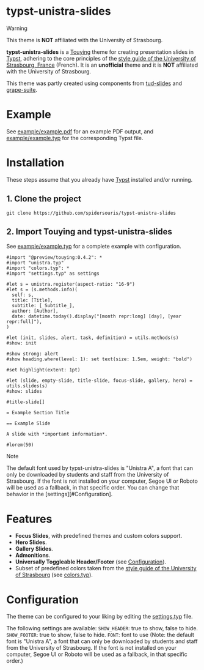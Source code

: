 # typst-unistra-slides

> [!WARNING]  
> This theme is **NOT** affiliated with the University of Strasbourg.

**typst-unistra-slides** is a [Touying](https://github.com/touying-typ/touying) theme for creating presentation slides in [Typst](https://github.com/typst/typst), adhering to the core principles of the [style guide of the University of Strasbourg, France](https://langagevisuel.unistra.fr) (French). It is an **unofficial** theme and it is **NOT** affiliated with the University of Strasbourg.

This theme was partly created using components from [tud-slides](https://github.com/typst-tud/tud-slides) and [grape-suite](https://github.com/piepert/grape-suite).

# Example

See [example/example.pdf](example/example.pdf) for an example PDF output, and [example/example.typ](example/example.typ) for the corresponding Typst file.

# Installation

These steps assume that you already have [Typst](https://typst.app/) installed and/or running.

## 1. Clone the project

`git clone https://github.com/spidersouris/typst-unistra-slides`

## 2. Import Touying and typst-unistra-slides

See [example/example.typ](example/example.typ) for a complete example with configuration.

```typst
#import "@preview/touying:0.4.2": *
#import "unistra.typ"
#import "colors.typ": *
#import "settings.typ" as settings

#let s = unistra.register(aspect-ratio: "16-9")
#let s = (s.methods.info)(
  self: s,
  title: [Title],
  subtitle: [_Subtitle_],
  author: [Author],
  date: datetime.today().display("[month repr:long] [day], [year repr:full]"),
)

#let (init, slides, alert, task, definition) = utils.methods(s)
#show: init

#show strong: alert
#show heading.where(level: 1): set text(size: 1.5em, weight: "bold")

#set highlight(extent: 1pt)

#let (slide, empty-slide, title-slide, focus-slide, gallery, hero) = utils.slides(s)
#show: slides

#title-slide[]

= Example Section Title

== Example Slide

A slide with *important information*.

#lorem(50)
```

> [!NOTE]
> The default font used by typst-unistra-slides is "Unistra A", a font that can only be downloaded by students and staff from the University of Strasbourg. If the font is not installed on your computer, Segoe UI or Roboto will be used as a fallback, in that specific order. You can change that behavior in the [settings][#Configuration].

# Features

- **Focus Slides**, with predefined themes and custom colors support.
- **Hero Slides**.
- **Gallery Slides**.
- **Admonitions**.
- **Universally Toggleable Header/Footer** (see [Configuration](#Configuration)).
- Subset of predefined colors taken from the [style guide of the University of Strasbourg](https://langagevisuel.unistra.fr/index.php?id=396) (see [colors.typ](colors.typ)).

# Configuration

The theme can be configured to your liking by editing the [settings.typ](settings.typ) file.

The following settings are available:
`SHOW_HEADER`: true to show, false to hide.
`SHOW_FOOTER`: true to show, false to hide.
`FONT`: font to use (Note: the default font is "Unistra A", a font that can only be downloaded by students and staff from the University of Strasbourg. If the font is not installed on your computer, Segoe UI or Roboto will be used as a fallback, in that specific order.)